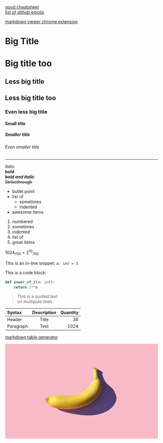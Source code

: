 [good cheatsheet](https://www.markdownguide.org/cheat-sheet/)<br>
[list of github emojis](https://gist.github.com/rxaviers/7360908)

[markdown viewer chrome extension](https://chrome.google.com/webstore/detail/markdown-viewer/ckkdlimhmcjmikdlpkmbgfkaikojcbjk)


<!-- Headings -->

# Big Title

Big title too
=

## Less big title

Less big title too
-

### Even less big title

#### Small title

##### Smaller title

###### Even smaller title

<!-- ####### not a title -->

<!-- ruler -->
---

<!-- text styling -->
*italic*<br>
**bold**<br>
***bold and italic***<br>
~~Strikethrough~~<br>

<!-- bullet point list -->
- bullet point
- list of
  - sometimes
  - indented
- awesome items

<!-- numbered list -->
1. numbered
  1. sometimes
  2. indented
2. list of
1. great items

<!-- subscript and superscript -->
1024<sub>(10)</sub> = 2<sup>10</sup><sub>(10)</sub>

<!-- code snippets -->
This is an in-line snippet: `a: int = 3`

This is a code block:<br>
```python
def power_of_2(n: int):
    return 2**n
```

<!-- quoted text -->
> This is a quoted text<br>
> on multipule lines

<!-- tables -->

| Syntax | Description | Quantity |
| :-- | :-: | --: |
| Header | Title | 36 |
| Paragraph | Text | 1024 |

[markdown table generator](https://www.tablesgenerator.com/markdown_tables)

<!-- pictures -->

![a random picture](../data/random_picture.jpg)
